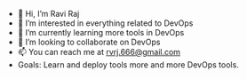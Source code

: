 - 👋 Hi, I’m Ravi Raj
- 👀 I’m interested in everything related to DevOps
- 🌱 I’m currently learning more tools in DevOps
- 💞️ I’m looking to collaborate on DevOps
- 📫 You can reach me at rvrj.666@gmail.com
- Goals: Learn and deploy tools more and more DevOps tools.

<!---
ravi131096/ravi131096 is a ✨ special ✨ repository because its `README.md` (this file) appears on your GitHub profile.
You can click the Preview link to take a look at your changes.
--->

